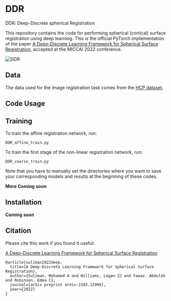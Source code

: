 # DDR
DDR: Deep-Discrete spherical Registration

This repository contains the code for performing spherical (cortical) surface registration using deep learning. This is the official PyTorch implementation of the paper [A Deep-Discrete Learning Framework for Spherical Surface Registration](https://arxiv.org/abs/2203.12999), accepted at the MICCAI 2022 conference.  


![DDR](https://github.com/mohamedasuliman/DDR/blob/main/doc/model.jpg)



## Data 

The data used for the image registration task comes from the [HCP dataset](https://www.humanconnectome.org/). 

## Code Usage

## Training

To train the affine registration network, run:
```
DDR_affine_train.py
```

To train the first stage of the non-linear registration network, run:

```
DDR_coarse_train.py
```

Note that you have to manually set the directories where you want to save your corresponding models and results at the beginning of these codes. 

**More Coming soon**

## Installation

**Coming soon**

## Citation

Please cite this work if you found it useful:

[A Deep-Discrete Learning Framework for Spherical Surface Registration](https://arxiv.org/abs/2203.12999)

```
@article{suliman2022deep,
  title={A Deep-Discrete Learning Framework for Spherical Surface Registration},
  author={Suliman, Mohamed A and Williams, Logan ZJ and Fawaz, Abdulah and Robinson, Emma C},
  journal={arXiv preprint arXiv:2203.12999},
  year={2022}
}
